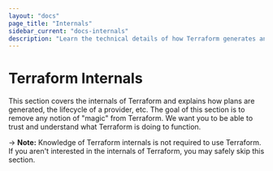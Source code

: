```yaml
---
layout: "docs"
page_title: "Internals"
sidebar_current: "docs-internals"
description: "Learn the technical details of how Terraform generates and executes infrastructure plans, works with plugins, obtains credentials, etc."
---
```


# Terraform Internals

This section covers the internals of Terraform and explains how
plans are generated, the lifecycle of a provider, etc. The goal
of this section is to remove any notion of "magic" from Terraform.
We want you to be able to trust and understand what Terraform is
doing to function.

-> **Note:** Knowledge of Terraform internals is not
required to use Terraform. If you aren't interested in the internals
of Terraform, you may safely skip this section.
